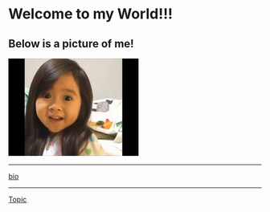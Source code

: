 # Welcome to my World!!!
## Below is a picture of me!
![picture of me](me.jpg)

---

[bio](bio) 

---

[Topic](Topic)
